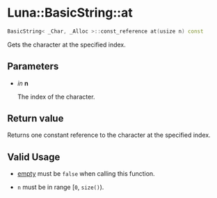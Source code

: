 # Luna::BasicString::at

```c++
BasicString< _Char, _Alloc >::const_reference at(usize n) const
```

Gets the character at the specified index. 



## Parameters
* *in* **n**

    The index of the character. 

## Return value
Returns one constant reference to the character at the specified index. 

## Valid Usage
* [empty](class_luna_1_1_basic_string_1a644718bb2fb240de962dc3c9a1fdf0dc.md) must be `false` when calling this function.

* `n` must be in range [`0`, `size()`). 

